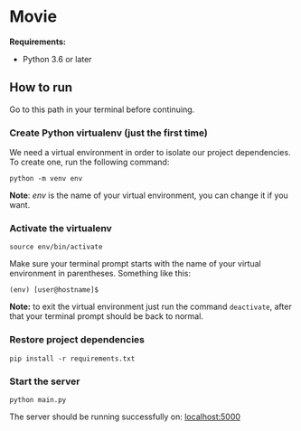 # Movie 

**Requirements:**
* Python 3.6 or later


## How to run

Go to this path in your terminal before continuing.

### Create Python virtualenv (just the first time)
We need a virtual environment in order to isolate our project dependencies. To create one, run the following command:
```
python -m venv env
```

**Note**: *env* is the name of your virtual environment, you can change it if you want.

### Activate the virtualenv
```
source env/bin/activate
```

Make sure your terminal prompt starts with the name of your virtual environment in parentheses. Something like this:

`(env) [user@hostname]$`

**Note:** to exit the virtual environment just run the command `deactivate`, after that your terminal prompt should be back to normal.

### Restore project dependencies

`pip install -r requirements.txt`

### Start the server
```
python main.py
```

The server should be running successfully on: [localhost:5000](http://localhost:5000)
